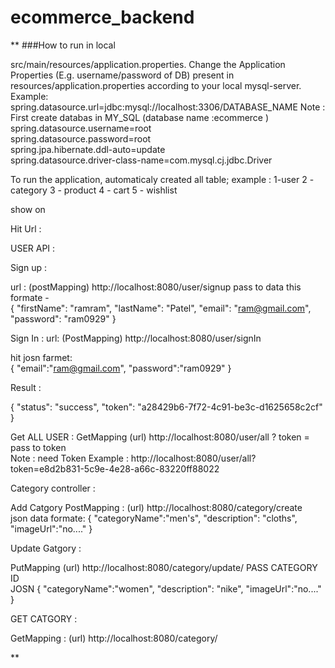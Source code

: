 # ecommerce_backend

**
###How to run in local

src/main/resources/application.properties.
Change the Application Properties (E.g. username/password of DB) present in resources/application.properties according to your local mysql-server.
Example:
 spring.datasource.url=jdbc:mysql://localhost:3306/DATABASE_NAME  Note : First create databas in MY_SQL (database name :ecommerce )
 spring.datasource.username=root                                                                              
 spring.datasource.password=root                                      
 spring.jpa.hibernate.ddl-auto=update                                                                                                                                                 
 spring.datasource.driver-class-name=com.mysql.cj.jdbc.Driver                                                           



To run the application, automaticaly created all table;
example :
1-user
2 - category
3 - product
4 - cart
5 - wishlist

show on

Hit Url :

USER API :

Sign up :

url : (postMapping)  http://localhost:8080/user/signup 
pass to data this formate -                                                                                                                       
{
        "firstName": "ramram",
        "lastName": "Patel",
        "email": "ram@gmail.com",
        "password": "ram0929"
}                                                                                                                                            

Sign In :
url: (PostMapping)  http://localhost:8080/user/signIn                                                                                                           

hit josn farmet:                                                                                                                    
{
    "email":"ram@gmail.com",
    "password":"ram0929"
}                                                                                                                                             

Result :                                                                                                                            

{
    "status": "success",
    "token": "a28429b6-7f72-4c91-be3c-d1625658c2cf"
}                                                                                                                                                         

Get ALL USER :
GetMapping (url) http://localhost:8080/user/all ? token = pass to token                                                                                 
Note : need Token
Example : http://localhost:8080/user/all?token=e8d2b831-5c9e-4e28-a66c-83220ff88022                                                                            

Category controller :                                                                                                                                    

Add Catgory 
PostMapping : (url) http://localhost:8080/category/create                                                                                                     
json data formate:
{
    "categoryName":"men's",
    "description": "cloths",
    "imageUrl":"no...."
}                                                                                                                                                                  

Update Gatgory :

PutMapping (url) http://localhost:8080/category/update/ PASS CATEGORY ID                                                                               
JOSN
{
    "categoryName":"women",
    "description": "nike",
    "imageUrl":"no...."
}                                                                                                                                                                         

GET CATGORY :

GetMapping : (url) http://localhost:8080/category/                                                                                                                                                                                



**
